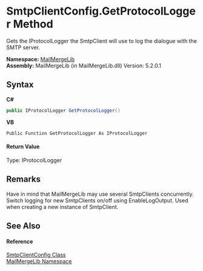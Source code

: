 # SmtpClientConfig.GetProtocolLogger Method 
 

Gets the IProtocolLogger the SmtpClient will use to log the dialogue with the SMTP server.

**Namespace:**&nbsp;<a href="31c6ebbe-d683-7561-7308-5a5ee1f76bf5">MailMergeLib</a><br />**Assembly:**&nbsp;MailMergeLib (in MailMergeLib.dll) Version: 5.2.0.1

## Syntax

**C#**<br />
``` C#
public IProtocolLogger GetProtocolLogger()
```

**VB**<br />
``` VB
Public Function GetProtocolLogger As IProtocolLogger
```


#### Return Value
Type: IProtocolLogger

## Remarks
Have in mind that MailMergeLib may use several SmtpClients concurrently. Switch logging for new SmtpClients on/off using EnableLogOutput. Used when creating a new instance of SmtpClient.

## See Also


#### Reference
<a href="de5f993a-a891-84f4-006c-23e52c27ab88">SmtpClientConfig Class</a><br /><a href="31c6ebbe-d683-7561-7308-5a5ee1f76bf5">MailMergeLib Namespace</a><br />